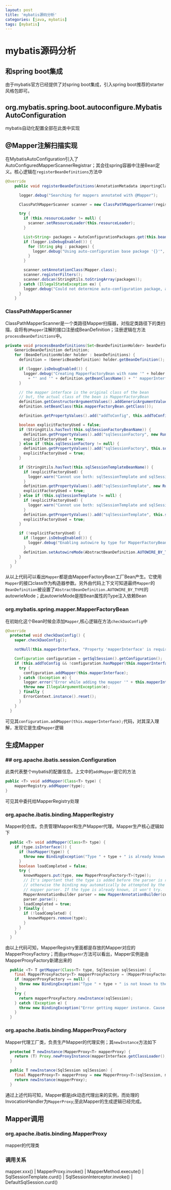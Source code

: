 ```yaml
---
layout: post
title: 'mybatis源码分析'
categories: [java, mybatis]
tags: [mybatis]
---
```


# mybatis源码分析
## 和spring boot集成
由于mybatis官方已经提供了对spring boot集成，引入spring boot推荐的starter风格包即可。

## org.mybatis.spring.boot.autoconfigure.MybatisAutoConfiguration
mybatis自动化配置全部在此类中实现

## @Mapper注解扫描实现
在MybatisAutoConfiguration引入了AutoConfiguredMapperScannerRegistrar；其会往spring容器中注册Bean定义。核心逻辑在`registerBeanDefinitions`方法中
```java
@Override
    public void registerBeanDefinitions(AnnotationMetadata importingClassMetadata, BeanDefinitionRegistry registry) {

      logger.debug("Searching for mappers annotated with @Mapper");

      ClassPathMapperScanner scanner = new ClassPathMapperScanner(registry);

      try {
        if (this.resourceLoader != null) {
          scanner.setResourceLoader(this.resourceLoader);
        }

        List<String> packages = AutoConfigurationPackages.get(this.beanFactory);
        if (logger.isDebugEnabled()) {
          for (String pkg : packages) {
            logger.debug("Using auto-configuration base package '{}'", pkg);
          }
        }

        scanner.setAnnotationClass(Mapper.class);
        scanner.registerFilters();
        scanner.doScan(StringUtils.toStringArray(packages));
      } catch (IllegalStateException ex) {
        logger.debug("Could not determine auto-configuration package, automatic mapper scanning disabled.", ex);
      }
    }
```
### ClassPathMapperScanner
ClassPathMapperScanner是一个类路径Mapper扫描器，对指定类路径下的类扫描，会将有`@Mapper`注解的接口注册成BeanDefinition；注册逻辑在方法`processBeanDefinitions`中。
```java
private void processBeanDefinitions(Set<BeanDefinitionHolder> beanDefinitions) {
    GenericBeanDefinition definition;
    for (BeanDefinitionHolder holder : beanDefinitions) {
      definition = (GenericBeanDefinition) holder.getBeanDefinition();

      if (logger.isDebugEnabled()) {
        logger.debug("Creating MapperFactoryBean with name '" + holder.getBeanName() 
          + "' and '" + definition.getBeanClassName() + "' mapperInterface");
      }

      // the mapper interface is the original class of the bean
      // but, the actual class of the bean is MapperFactoryBean
      definition.getConstructorArgumentValues().addGenericArgumentValue(definition.getBeanClassName()); // issue #59
      definition.setBeanClass(this.mapperFactoryBean.getClass());

      definition.getPropertyValues().add("addToConfig", this.addToConfig);

      boolean explicitFactoryUsed = false;
      if (StringUtils.hasText(this.sqlSessionFactoryBeanName)) {
        definition.getPropertyValues().add("sqlSessionFactory", new RuntimeBeanReference(this.sqlSessionFactoryBeanName));
        explicitFactoryUsed = true;
      } else if (this.sqlSessionFactory != null) {
        definition.getPropertyValues().add("sqlSessionFactory", this.sqlSessionFactory);
        explicitFactoryUsed = true;
      }

      if (StringUtils.hasText(this.sqlSessionTemplateBeanName)) {
        if (explicitFactoryUsed) {
          logger.warn("Cannot use both: sqlSessionTemplate and sqlSessionFactory together. sqlSessionFactory is ignored.");
        }
        definition.getPropertyValues().add("sqlSessionTemplate", new RuntimeBeanReference(this.sqlSessionTemplateBeanName));
        explicitFactoryUsed = true;
      } else if (this.sqlSessionTemplate != null) {
        if (explicitFactoryUsed) {
          logger.warn("Cannot use both: sqlSessionTemplate and sqlSessionFactory together. sqlSessionFactory is ignored.");
        }
        definition.getPropertyValues().add("sqlSessionTemplate", this.sqlSessionTemplate);
        explicitFactoryUsed = true;
      }

      if (!explicitFactoryUsed) {
        if (logger.isDebugEnabled()) {
          logger.debug("Enabling autowire by type for MapperFactoryBean with name '" + holder.getBeanName() + "'.");
        }
        definition.setAutowireMode(AbstractBeanDefinition.AUTOWIRE_BY_TYPE);
      }
    }
  }
```
从以上代码可以看出`Mapper`都是由MapperFactoryBean工厂Bean产生。它使用`Mapper`的接口class作为构造器参数。另外由代码上下文可知道最终`Mapper`的`BeanDefinition`被设置了`AbstractBeanDefinition.AUTOWIRE_BY_TYPE`的autowrieMode；此autowrieMode是按Bean属性的Type注入依赖Bean

### org.mybatis.spring.mapper.MapperFactoryBean
在初始化这个Bean时候会添加`Mapper`,核心逻辑在方法`checkDaoConfig`中
```java
@Override
  protected void checkDaoConfig() {
    super.checkDaoConfig();

    notNull(this.mapperInterface, "Property 'mapperInterface' is required");

    Configuration configuration = getSqlSession().getConfiguration();
    if (this.addToConfig && !configuration.hasMapper(this.mapperInterface)) {
      try {
        configuration.addMapper(this.mapperInterface);
      } catch (Exception e) {
        logger.error("Error while adding the mapper '" + this.mapperInterface + "' to configuration.", e);
        throw new IllegalArgumentException(e);
      } finally {
        ErrorContext.instance().reset();
      }
    }
  }
```
可见其`configuration.addMapper(this.mapperInterface);`代码，对其深入理解，发现它是生成`Mapper`逻辑

## 生成Mapper
### ## org.apache.ibatis.session.Configuration
此类代表整个mybatis的配置信息。上文中的`addMapper`是它的方法
```java
public <T> void addMapper(Class<T> type) {
    mapperRegistry.addMapper(type);
}
```
可见其中委托给MapperRegistry处理

### org.apache.ibatis.binding.MapperRegistry
Mapper的仓库。负责管理Mapper和生产Mapper代理。Mapper生产核心逻辑如下
```java
  public <T> void addMapper(Class<T> type) {
    if (type.isInterface()) {
      if (hasMapper(type)) {
        throw new BindingException("Type " + type + " is already known to the MapperRegistry.");
      }
      boolean loadCompleted = false;
      try {
        knownMappers.put(type, new MapperProxyFactory<T>(type));
        // It's important that the type is added before the parser is run
        // otherwise the binding may automatically be attempted by the
        // mapper parser. If the type is already known, it won't try.
        MapperAnnotationBuilder parser = new MapperAnnotationBuilder(config, type);
        parser.parse();
        loadCompleted = true;
      } finally {
        if (!loadCompleted) {
          knownMappers.remove(type);
        }
      }
    }
  }
```
由以上代码可知，MapperRegistry里面都是存放的Mapper对应的MapperProxyFactory；而由`getMapper`方法可以看出，Mapper实例是由MapperProxyFactory新建出来的
```java
  public <T> T getMapper(Class<T> type, SqlSession sqlSession) {
    final MapperProxyFactory<T> mapperProxyFactory = (MapperProxyFactory<T>) knownMappers.get(type);
    if (mapperProxyFactory == null) {
      throw new BindingException("Type " + type + " is not known to the MapperRegistry.");
    }
    try {
      return mapperProxyFactory.newInstance(sqlSession);
    } catch (Exception e) {
      throw new BindingException("Error getting mapper instance. Cause: " + e, e);
    }
  }
```

### org.apache.ibatis.binding.MapperProxyFactory
Mapper代理工厂类，负责生产Mapper的代理实例；其`newInstance`方法如下
```java
  protected T newInstance(MapperProxy<T> mapperProxy) {
    return (T) Proxy.newProxyInstance(mapperInterface.getClassLoader(), new Class[] { mapperInterface }, mapperProxy);
  }

  public T newInstance(SqlSession sqlSession) {
    final MapperProxy<T> mapperProxy = new MapperProxy<T>(sqlSession, mapperInterface, methodCache);
    return newInstance(mapperProxy);
  }
```
通过上述代码可知，Mapper都是jdk动态代理出来的实例，而处理的InvocationHandler为`MapperProxy`;至此Mapper的生成逻辑已经完成。


## Mapper调用
### org.apache.ibatis.binding.MapperProxy
mapper的代理类

### 调用关系
mapper.xxx()
|
MapperProxy.invoke()
|
MapperMethod.execute()
|
SqlSessionTemplate.curd()
|
SqlSessionInterceptor.invoke()
|
DefaultSqlSession.curd()

